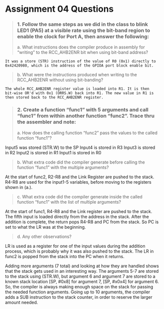 
# Assignment 04 Questions

>### 1. Follow the same steps as we did in the class to blink LED1 (PA5) at a visible rate using the bit-band region to enable the clock for Port A, then answer the following:
>a. What instructions does the compiler produce in assembly for “writing” to the RCC_AHB2ENR bit when using bit-band address?

    It was a store (STR) instruction of the value of R0 (0x1) directly to 0x42420980, which is the address of the GPIOA port block enable bit.

 >b. What were the instructions produced when writing to the RCC_AHB2ENR without using bit-banding?

    The whole RCC_AHB2ENR register value is loaded into R1. It is then bit-wise OR'd with 0x1 (ORRS.W) back into R1. The new value in R1 is then stored back to the RCC_AHB2ENR register.

>### 2. Create a function “func1” with 5 arguments and call “func1” from within another function “func2”. Trace thru the assembler and note:
>a. How does the calling function “func2” pass the values to the called function “func1”?

Input5 was stored (STR.W) to the SP
Input4 is stored in R3
Input3 is stored in R2
Input2 is stored in R1
Input1 is stored in R0

>b. What extra code did the compiler generate before calling the function “func1” with the multiple arguments?

At the start of func2, R2-R8 and the Link Register are pushed to the stack. R4-R8 are used for the input1-5 variables, before moving to the registers shown in (a.).

>c. What extra code did the compiler generate inside the called function “func1” with the list of multiple arguments?

At the start of func1, R4-R8 and the Link register are pushed to the stack. The fifth input is loaded directly from the address in the stack. After the addition is complete, the return pops R4-R8 and PC from the stack. So PC is set to what the LR was at the beginning.

>d. Any other observations?

LR is used as a register for one of the input values during the addition process, which is probably why it was also pushed to the stack. The LR in func2 is popped from the stack into the PC when it returns. 

Adding more arguments (7 total) and looking at how they are handled shows that the stack gets used in an interesting way. The arguments 5-7 are stored to the stack using (STR.W), but argument 6 and argument 7 are stored to a known stack location [SP, #0x8] for argument 7, [SP, #x0x4] for argument 6. So, the compiler is always making enough space on the stack for passing the needed function arguments. Going up to 10 arguments, the compiler adds a SUB instruction to the stack counter, in order to reserve the larger amount needed.